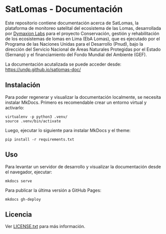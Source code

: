 # SatLomas - Documentación

Este repositorio contiene documentación acerca de SatLomas, la plataforma de
monitoreo satelital del ecosistema de las Lomas, desarrollada por [Dymaxion
Labs](https://dymaxionlabs.com) para el proyecto Conservación, gestión y
rehabilitación de los ecosistemas de lomas en Lima (EbA Lomas), que es
ejecutado por el Programa de las Naciones Unidas para el Desarrollo (Pnud),
bajo la dirección del Servicio Nacional de Áreas Naturales Protegidas por
el Estado (Sernanp) y el financiamiento del Fondo Mundial del Ambiente (GEF).

La documentación acutalizada se puede acceder desde:
https://undp.github.io/satlomas-doc/


## Instalación

Para poder regenerar y visualizar la documentación localmente, se necesita
instalar MkDocs.  Primero es recomendable crear un entorno virtual y activarlo:

```
virtualenv -p python3 .venv/
source .venv/bin/activate
```

Luego, ejecutar lo siguiente para instalar MkDocs y el theme:

```
pip install -r requirements.txt
```


## Uso

Para levantar un servidor de desarrollo y visualizar la documentación desde el
navegador, ejecutar:

```
mkdocs serve
```

Para publicar la última versión a GitHub Pages:

```
mkdocs gh-deploy
```


## Licencia

Ver [LICENSE.txt](LICENSE.txt) para más información.

